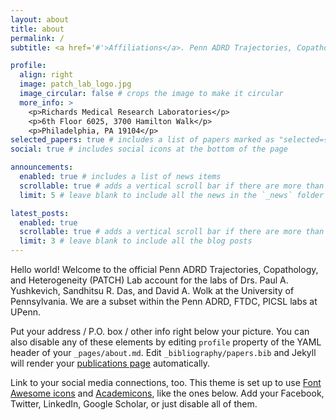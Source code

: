 ```yaml
---
layout: about
title: about
permalink: /
subtitle: <a href='#'>Affiliations</a>. Penn ADRD Trajectories, Copathology, and Heterogeneity Lab

profile:
  align: right
  image: patch_lab_logo.jpg
  image_circular: false # crops the image to make it circular
  more_info: >
    <p>Richards Medical Research Laboratories</p>
    <p>6th Floor 6025, 3700 Hamilton Walk</p>
    <p>Philadelphia, PA 19104</p>
selected_papers: true # includes a list of papers marked as "selected={true}"
social: true # includes social icons at the bottom of the page

announcements:
  enabled: true # includes a list of news items
  scrollable: true # adds a vertical scroll bar if there are more than 3 news items
  limit: 5 # leave blank to include all the news in the `_news` folder

latest_posts:
  enabled: true
  scrollable: true # adds a vertical scroll bar if there are more than 3 new posts items
  limit: 3 # leave blank to include all the blog posts
---
```


Hello world! Welcome to the official Penn ADRD Trajectories, Copathology, and Heterogeneity (PATCH) Lab account for the labs of Drs. Paul A. Yushkevich, Sandhitsu R. Das, and David A. Wolk at the University of Pennsylvania. We are a subset within the Penn ADRD, FTDC, PICSL labs at UPenn.

Put your address / P.O. box / other info right below your picture. You can also disable any of these elements by editing `profile` property of the YAML header of your `_pages/about.md`. Edit `_bibliography/papers.bib` and Jekyll will render your [publications page](/al-folio/publications/) automatically.

Link to your social media connections, too. This theme is set up to use [Font Awesome icons](https://fontawesome.com/) and [Academicons](https://jpswalsh.github.io/academicons/), like the ones below. Add your Facebook, Twitter, LinkedIn, Google Scholar, or just disable all of them.
